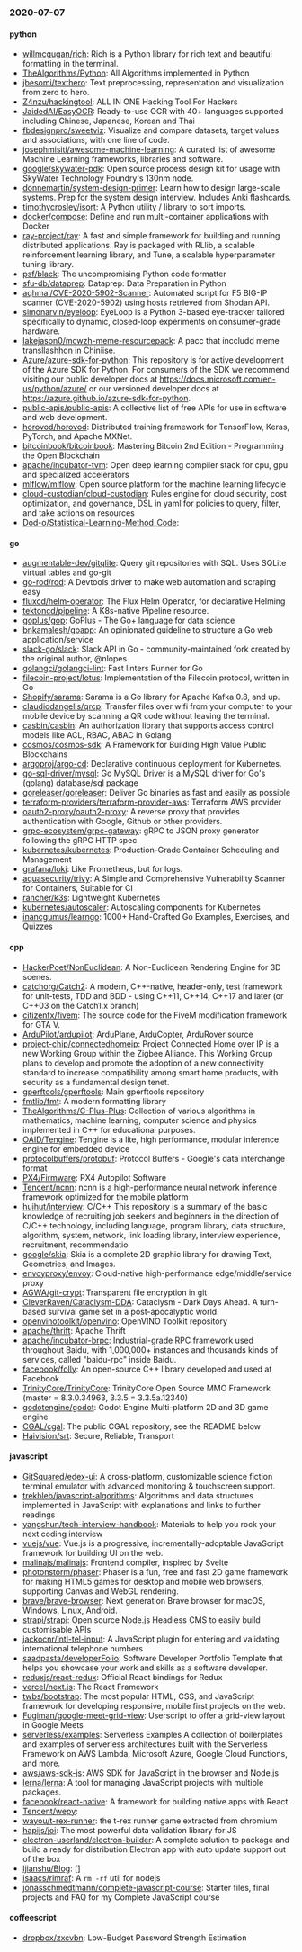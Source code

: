 ### 2020-07-07

#### python
* [willmcgugan/rich](https://github.com/willmcgugan/rich): Rich is a Python library for rich text and beautiful formatting in the terminal.
* [TheAlgorithms/Python](https://github.com/TheAlgorithms/Python): All Algorithms implemented in Python
* [jbesomi/texthero](https://github.com/jbesomi/texthero): Text preprocessing, representation and visualization from zero to hero.
* [Z4nzu/hackingtool](https://github.com/Z4nzu/hackingtool): ALL IN ONE Hacking Tool For Hackers
* [JaidedAI/EasyOCR](https://github.com/JaidedAI/EasyOCR): Ready-to-use OCR with 40+ languages supported including Chinese, Japanese, Korean and Thai
* [fbdesignpro/sweetviz](https://github.com/fbdesignpro/sweetviz): Visualize and compare datasets, target values and associations, with one line of code.
* [josephmisiti/awesome-machine-learning](https://github.com/josephmisiti/awesome-machine-learning): A curated list of awesome Machine Learning frameworks, libraries and software.
* [google/skywater-pdk](https://github.com/google/skywater-pdk): Open source process design kit for usage with SkyWater Technology Foundry's 130nm node.
* [donnemartin/system-design-primer](https://github.com/donnemartin/system-design-primer): Learn how to design large-scale systems. Prep for the system design interview. Includes Anki flashcards.
* [timothycrosley/isort](https://github.com/timothycrosley/isort): A Python utility / library to sort imports.
* [docker/compose](https://github.com/docker/compose): Define and run multi-container applications with Docker
* [ray-project/ray](https://github.com/ray-project/ray): A fast and simple framework for building and running distributed applications. Ray is packaged with RLlib, a scalable reinforcement learning library, and Tune, a scalable hyperparameter tuning library.
* [psf/black](https://github.com/psf/black): The uncompromising Python code formatter
* [sfu-db/dataprep](https://github.com/sfu-db/dataprep): Dataprep: Data Preparation in Python
* [aqhmal/CVE-2020-5902-Scanner](https://github.com/aqhmal/CVE-2020-5902-Scanner): Automated script for F5 BIG-IP scanner (CVE-2020-5902) using hosts retrieved from Shodan API.
* [simonarvin/eyeloop](https://github.com/simonarvin/eyeloop): EyeLoop is a Python 3-based eye-tracker tailored specifically to dynamic, closed-loop experiments on consumer-grade hardware.
* [lakejason0/mcwzh-meme-resourcepack](https://github.com/lakejason0/mcwzh-meme-resourcepack): A pacc that inccludd meme transllashhon in Chiniise.
* [Azure/azure-sdk-for-python](https://github.com/Azure/azure-sdk-for-python): This repository is for active development of the Azure SDK for Python. For consumers of the SDK we recommend visiting our public developer docs at https://docs.microsoft.com/en-us/python/azure/ or our versioned developer docs at https://azure.github.io/azure-sdk-for-python.
* [public-apis/public-apis](https://github.com/public-apis/public-apis): A collective list of free APIs for use in software and web development.
* [horovod/horovod](https://github.com/horovod/horovod): Distributed training framework for TensorFlow, Keras, PyTorch, and Apache MXNet.
* [bitcoinbook/bitcoinbook](https://github.com/bitcoinbook/bitcoinbook): Mastering Bitcoin 2nd Edition - Programming the Open Blockchain
* [apache/incubator-tvm](https://github.com/apache/incubator-tvm): Open deep learning compiler stack for cpu, gpu and specialized accelerators
* [mlflow/mlflow](https://github.com/mlflow/mlflow): Open source platform for the machine learning lifecycle
* [cloud-custodian/cloud-custodian](https://github.com/cloud-custodian/cloud-custodian): Rules engine for cloud security, cost optimization, and governance, DSL in yaml for policies to query, filter, and take actions on resources
* [Dod-o/Statistical-Learning-Method_Code](https://github.com/Dod-o/Statistical-Learning-Method_Code): 

#### go
* [augmentable-dev/gitqlite](https://github.com/augmentable-dev/gitqlite): Query git repositories with SQL. Uses SQLite virtual tables and go-git
* [go-rod/rod](https://github.com/go-rod/rod): A Devtools driver to make web automation and scraping easy
* [fluxcd/helm-operator](https://github.com/fluxcd/helm-operator): The Flux Helm Operator, for declarative Helming
* [tektoncd/pipeline](https://github.com/tektoncd/pipeline): A K8s-native Pipeline resource.
* [goplus/gop](https://github.com/goplus/gop): GoPlus - The Go+ language for data science
* [bnkamalesh/goapp](https://github.com/bnkamalesh/goapp): An opinionated guideline to structure a Go web application/service
* [slack-go/slack](https://github.com/slack-go/slack): Slack API in Go - community-maintained fork created by the original author, @nlopes
* [golangci/golangci-lint](https://github.com/golangci/golangci-lint): Fast linters Runner for Go
* [filecoin-project/lotus](https://github.com/filecoin-project/lotus): Implementation of the Filecoin protocol, written in Go
* [Shopify/sarama](https://github.com/Shopify/sarama): Sarama is a Go library for Apache Kafka 0.8, and up.
* [claudiodangelis/qrcp](https://github.com/claudiodangelis/qrcp):  Transfer files over wifi from your computer to your mobile device by scanning a QR code without leaving the terminal.
* [casbin/casbin](https://github.com/casbin/casbin): An authorization library that supports access control models like ACL, RBAC, ABAC in Golang
* [cosmos/cosmos-sdk](https://github.com/cosmos/cosmos-sdk):  A Framework for Building High Value Public Blockchains 
* [argoproj/argo-cd](https://github.com/argoproj/argo-cd): Declarative continuous deployment for Kubernetes.
* [go-sql-driver/mysql](https://github.com/go-sql-driver/mysql): Go MySQL Driver is a MySQL driver for Go's (golang) database/sql package
* [goreleaser/goreleaser](https://github.com/goreleaser/goreleaser): Deliver Go binaries as fast and easily as possible
* [terraform-providers/terraform-provider-aws](https://github.com/terraform-providers/terraform-provider-aws): Terraform AWS provider
* [oauth2-proxy/oauth2-proxy](https://github.com/oauth2-proxy/oauth2-proxy): A reverse proxy that provides authentication with Google, Github or other providers.
* [grpc-ecosystem/grpc-gateway](https://github.com/grpc-ecosystem/grpc-gateway): gRPC to JSON proxy generator following the gRPC HTTP spec
* [kubernetes/kubernetes](https://github.com/kubernetes/kubernetes): Production-Grade Container Scheduling and Management
* [grafana/loki](https://github.com/grafana/loki): Like Prometheus, but for logs.
* [aquasecurity/trivy](https://github.com/aquasecurity/trivy): A Simple and Comprehensive Vulnerability Scanner for Containers, Suitable for CI
* [rancher/k3s](https://github.com/rancher/k3s): Lightweight Kubernetes
* [kubernetes/autoscaler](https://github.com/kubernetes/autoscaler): Autoscaling components for Kubernetes
* [inancgumus/learngo](https://github.com/inancgumus/learngo): 1000+ Hand-Crafted Go Examples, Exercises, and Quizzes

#### cpp
* [HackerPoet/NonEuclidean](https://github.com/HackerPoet/NonEuclidean): A Non-Euclidean Rendering Engine for 3D scenes.
* [catchorg/Catch2](https://github.com/catchorg/Catch2): A modern, C++-native, header-only, test framework for unit-tests, TDD and BDD - using C++11, C++14, C++17 and later (or C++03 on the Catch1.x branch)
* [citizenfx/fivem](https://github.com/citizenfx/fivem): The source code for the FiveM modification framework for GTA V.
* [ArduPilot/ardupilot](https://github.com/ArduPilot/ardupilot): ArduPlane, ArduCopter, ArduRover source
* [project-chip/connectedhomeip](https://github.com/project-chip/connectedhomeip): Project Connected Home over IP is a new Working Group within the Zigbee Alliance. This Working Group plans to develop and promote the adoption of a new connectivity standard to increase compatibility among smart home products, with security as a fundamental design tenet.
* [gperftools/gperftools](https://github.com/gperftools/gperftools): Main gperftools repository
* [fmtlib/fmt](https://github.com/fmtlib/fmt): A modern formatting library
* [TheAlgorithms/C-Plus-Plus](https://github.com/TheAlgorithms/C-Plus-Plus): Collection of various algorithms in mathematics, machine learning, computer science and physics implemented in C++ for educational purposes.
* [OAID/Tengine](https://github.com/OAID/Tengine): Tengine is a lite, high performance, modular inference engine for embedded device
* [protocolbuffers/protobuf](https://github.com/protocolbuffers/protobuf): Protocol Buffers - Google's data interchange format
* [PX4/Firmware](https://github.com/PX4/Firmware): PX4 Autopilot Software
* [Tencent/ncnn](https://github.com/Tencent/ncnn): ncnn is a high-performance neural network inference framework optimized for the mobile platform
* [huihut/interview](https://github.com/huihut/interview):  C/C++ This repository is a summary of the basic knowledge of recruiting job seekers and beginners in the direction of C/C++ technology, including language, program library, data structure, algorithm, system, network, link loading library, interview experience, recruitment, recommendatio
* [google/skia](https://github.com/google/skia): Skia is a complete 2D graphic library for drawing Text, Geometries, and Images.
* [envoyproxy/envoy](https://github.com/envoyproxy/envoy): Cloud-native high-performance edge/middle/service proxy
* [AGWA/git-crypt](https://github.com/AGWA/git-crypt): Transparent file encryption in git
* [CleverRaven/Cataclysm-DDA](https://github.com/CleverRaven/Cataclysm-DDA): Cataclysm - Dark Days Ahead. A turn-based survival game set in a post-apocalyptic world.
* [openvinotoolkit/openvino](https://github.com/openvinotoolkit/openvino): OpenVINO Toolkit repository
* [apache/thrift](https://github.com/apache/thrift): Apache Thrift
* [apache/incubator-brpc](https://github.com/apache/incubator-brpc): Industrial-grade RPC framework used throughout Baidu, with 1,000,000+ instances and thousands kinds of services, called "baidu-rpc" inside Baidu.
* [facebook/folly](https://github.com/facebook/folly): An open-source C++ library developed and used at Facebook.
* [TrinityCore/TrinityCore](https://github.com/TrinityCore/TrinityCore): TrinityCore Open Source MMO Framework (master = 8.3.0.34963, 3.3.5 = 3.3.5a.12340)
* [godotengine/godot](https://github.com/godotengine/godot): Godot Engine  Multi-platform 2D and 3D game engine
* [CGAL/cgal](https://github.com/CGAL/cgal): The public CGAL repository, see the README below
* [Haivision/srt](https://github.com/Haivision/srt): Secure, Reliable, Transport

#### javascript
* [GitSquared/edex-ui](https://github.com/GitSquared/edex-ui): A cross-platform, customizable science fiction terminal emulator with advanced monitoring & touchscreen support.
* [trekhleb/javascript-algorithms](https://github.com/trekhleb/javascript-algorithms):  Algorithms and data structures implemented in JavaScript with explanations and links to further readings
* [yangshun/tech-interview-handbook](https://github.com/yangshun/tech-interview-handbook):  Materials to help you rock your next coding interview
* [vuejs/vue](https://github.com/vuejs/vue):  Vue.js is a progressive, incrementally-adoptable JavaScript framework for building UI on the web.
* [malinajs/malinajs](https://github.com/malinajs/malinajs): Frontend compiler, inspired by Svelte
* [photonstorm/phaser](https://github.com/photonstorm/phaser): Phaser is a fun, free and fast 2D game framework for making HTML5 games for desktop and mobile web browsers, supporting Canvas and WebGL rendering.
* [brave/brave-browser](https://github.com/brave/brave-browser): Next generation Brave browser for macOS, Windows, Linux, Android.
* [strapi/strapi](https://github.com/strapi/strapi):  Open source Node.js Headless CMS to easily build customisable APIs
* [jackocnr/intl-tel-input](https://github.com/jackocnr/intl-tel-input): A JavaScript plugin for entering and validating international telephone numbers
* [saadpasta/developerFolio](https://github.com/saadpasta/developerFolio):  Software Developer Portfolio Template that helps you showcase your work and skills as a software developer.
* [reduxjs/react-redux](https://github.com/reduxjs/react-redux): Official React bindings for Redux
* [vercel/next.js](https://github.com/vercel/next.js): The React Framework
* [twbs/bootstrap](https://github.com/twbs/bootstrap): The most popular HTML, CSS, and JavaScript framework for developing responsive, mobile first projects on the web.
* [Fugiman/google-meet-grid-view](https://github.com/Fugiman/google-meet-grid-view): Userscript to offer a grid-view layout in Google Meets
* [serverless/examples](https://github.com/serverless/examples): Serverless Examples A collection of boilerplates and examples of serverless architectures built with the Serverless Framework on AWS Lambda, Microsoft Azure, Google Cloud Functions, and more.
* [aws/aws-sdk-js](https://github.com/aws/aws-sdk-js): AWS SDK for JavaScript in the browser and Node.js
* [lerna/lerna](https://github.com/lerna/lerna):  A tool for managing JavaScript projects with multiple packages.
* [facebook/react-native](https://github.com/facebook/react-native): A framework for building native apps with React.
* [Tencent/wepy](https://github.com/Tencent/wepy): 
* [wayou/t-rex-runner](https://github.com/wayou/t-rex-runner): the t-rex runner game extracted from chromium
* [hapijs/joi](https://github.com/hapijs/joi): The most powerful data validation library for JS
* [electron-userland/electron-builder](https://github.com/electron-userland/electron-builder): A complete solution to package and build a ready for distribution Electron app with auto update support out of the box
* [ljianshu/Blog](https://github.com/ljianshu/Blog): []
* [isaacs/rimraf](https://github.com/isaacs/rimraf): A `rm -rf` util for nodejs
* [jonasschmedtmann/complete-javascript-course](https://github.com/jonasschmedtmann/complete-javascript-course): Starter files, final projects and FAQ for my Complete JavaScript course

#### coffeescript
* [dropbox/zxcvbn](https://github.com/dropbox/zxcvbn): Low-Budget Password Strength Estimation
